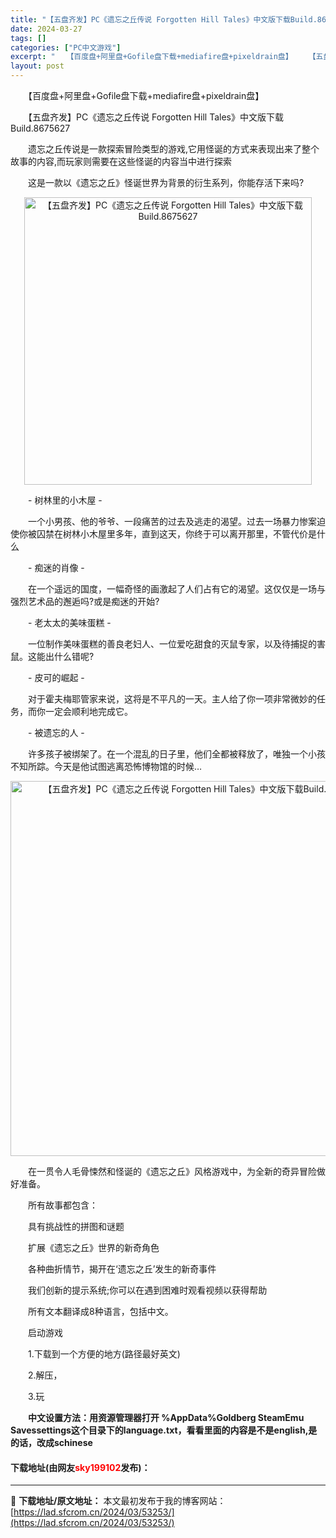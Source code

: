 ```yaml
---
title: "【五盘齐发】PC《遗忘之丘传说 Forgotten Hill Tales》中文版下载Build.8675627"
date: 2024-03-27
tags: []
categories: ["PC中文游戏"]
excerpt: "　　【百度盘+阿里盘+Gofile盘下载+mediafire盘+pixeldrain盘】 　　【五盘齐发】PC《遗忘之丘传说 Forgotten Hill Tales》中文版下载Build.8675627 　　遗忘之丘传说是一款探索冒险类型的游戏,它用怪诞的方式来表现出来了整个故事的内容,而玩家则需&hellip;"
layout: post
---
```


 <p>　　【百度盘+阿里盘+Gofile盘下载+mediafire盘+pixeldrain盘】</p> <p>　　【五盘齐发】PC《遗忘之丘传说 Forgotten Hill Tales》中文版下载Build.8675627</p> <p>　　遗忘之丘传说是一款探索冒险类型的游戏,它用怪诞的方式来表现出来了整个故事的内容,而玩家则需要在这些怪诞的内容当中进行探索</p> <p>　　这是一款以《遗忘之丘》怪诞世界为背景的衍生系列，你能存活下来吗?</p> <p align="center"><img align="" border="0" src="https://lad.sfcrom.cn/wp-content/uploads/2024/03/20240327_6603a0f722c88.jpg" width="460" alt="【五盘齐发】PC《遗忘之丘传说 Forgotten Hill Tales》中文版下载Build.8675627" /></p> <p>　　- 树林里的小木屋 -</p> <p>　　一个小男孩、他的爷爷、一段痛苦的过去及逃走的渴望。过去一场暴力惨案迫使你被囚禁在树林小木屋里多年，直到这天，你终于可以离开那里，不管代价是什么</p> <p>　　- 痴迷的肖像 -</p> <p>　　在一个遥远的国度，一幅奇怪的画激起了人们占有它的渴望。这仅仅是一场与强烈艺术品的邂逅吗?或是痴迷的开始?</p> <p>　　- 老太太的美味蛋糕 -</p> <p>　　一位制作美味蛋糕的善良老妇人、一位爱吃甜食的灭鼠专家，以及待捕捉的害鼠。这能出什么错呢?</p> <p>　　- 皮可的崛起 -</p> <p>　　对于霍夫梅耶管家来说，这将是不平凡的一天。主人给了你一项非常微妙的任务，而你一定会顺利地完成它。</p> <p>　　- 被遗忘的人 -</p> <p>　　许多孩子被绑架了。在一个混乱的日子里，他们全都被释放了，唯独一个小孩不知所踪。今天是他试图逃离恐怖博物馆的时候&hellip;</p> <p align="center"><img align="" border="0" src="https://lad.sfcrom.cn/wp-content/uploads/2024/03/20240327_6603a0f76564a.jpg" width="600" alt="【五盘齐发】PC《遗忘之丘传说 Forgotten Hill Tales》中文版下载Build.8675627" /></p> <p>　　在一贯令人毛骨悚然和怪诞的《遗忘之丘》风格游戏中，为全新的奇异冒险做好准备。</p> <p>　　所有故事都包含：</p> <p>　　具有挑战性的拼图和谜题</p> <p>　　扩展《遗忘之丘》世界的新奇角色</p> <p>　　各种曲折情节，揭开在&lsquo;遗忘之丘&rsquo;发生的新奇事件</p> <p>　　我们创新的提示系统;你可以在遇到困难时观看视频以获得帮助</p> <p>　　所有文本翻译成8种语言，包括中文。</p> <p>　　启动游戏</p> <p>　　1.下载到一个方便的地方(路径最好英文)</p> <p>　　2.解压，</p> <p>　　3.玩</p> <p>　　<strong>中文设置方法：用资源管理器打开 %AppData%Goldberg SteamEmu Savessettings这个目录下的language.txt，看看里面的内容是不是english,是的话，改成schinese</strong></p> <p><h4>下载地址(由网友<font color="red">sky199102</font>发布)：</h4></p> 

---
📖 **下载地址/原文地址：** 本文最初发布于我的博客网站：[https://lad.sfcrom.cn/2024/03/53253/](https://lad.sfcrom.cn/2024/03/53253/)
